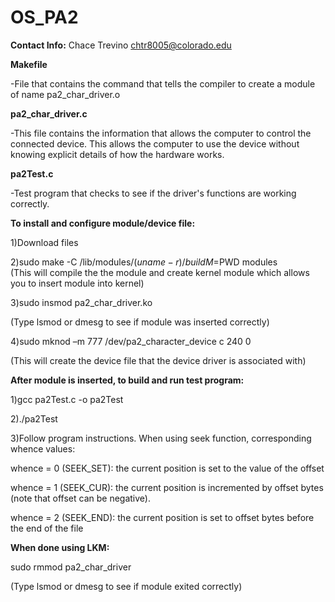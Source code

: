 # OS_PA2


**Contact Info:**
Chace Trevino
chtr8005@colorado.edu



**Makefile**

-File that contains the command that tells the compiler to create a module of name pa2_char_driver.o




**pa2_char_driver.c**

-This file contains the information that allows the computer to control the connected device. This allows the computer to use the device without knowing explicit details of how the hardware works.




**pa2Test.c**

-Test program that checks to see if the driver's functions are working correctly. 





**To install and configure module/device file:**

1)Download files

2)sudo make -C /lib/modules/$(uname -r)/build M=$PWD modules   
(This will compile the the module and create kernel module which allows you to insert module into kernel)

3)sudo insmod pa2_char_driver.ko 

(Type lsmod or dmesg to see if module was inserted correctly)

4)sudo mknod –m 777 /dev/pa2_character_device c 240 0

(This will create the device file that the device driver is associated with)


**After module is inserted, to build and run test program:**

1)gcc pa2Test.c -o pa2Test 

2)./pa2Test

3)Follow program instructions. When using seek function, corresponding whence values:

whence = 0 (SEEK_SET): the current position is set to the value of the offset

whence = 1 (SEEK_CUR): the current position is incremented by offset bytes (note that offset can be negative). 

whence = 2 (SEEK_END): the current position is set to offset bytes before the end of the file


**When done using LKM:**

sudo rmmod pa2_char_driver

(Type lsmod or dmesg to see if module exited correctly)





